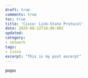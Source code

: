 ```yaml
---
draft: true
comments: true
toc: true
title: 'Cisco: Link-State Protocol'
date: 2020-08-22T18:00:00Z
updated: 
category:
- network
tags:
- cisco
excerpt: "This is my post excerpt"
---
```

popo